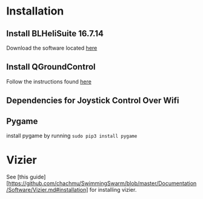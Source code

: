 # Installation

## Install BLHeliSuite 16.7.14
Download the software located [here](https://github.com/4712/BLHeliSuite/releases/tag/16714901)

## Install QGroundControl
Follow the instructions found [here](https://docs.qgroundcontrol.com/en/getting_started/download_and_install.html)

## Dependencies for Joystick Control Over Wifi

## Pygame
install pygame by running `sudo pip3 install pygame`

# Vizier
See [this guide][https://github.com/chachmu/SwimmingSwarm/blob/master/Documentation/Software/Vizier.md#installation] for installing vizier.
